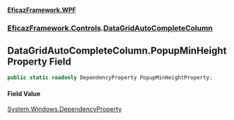 #### [EficazFramework.WPF](EficazFrameworkWPF.md 'EficazFramework WPF')
### [EficazFramework.Controls](EficazFrameworkWPF.md#EficazFramework.Controls 'EficazFramework.Controls').[DataGridAutoCompleteColumn](EficazFramework.Controls/DataGridAutoCompleteColumn.md 'EficazFramework.Controls.DataGridAutoCompleteColumn')

## DataGridAutoCompleteColumn.PopupMinHeightProperty Field

```csharp
public static readonly DependencyProperty PopupMinHeightProperty;
```

#### Field Value
[System.Windows.DependencyProperty](https://docs.microsoft.com/en-us/dotnet/api/System.Windows.DependencyProperty 'System.Windows.DependencyProperty')